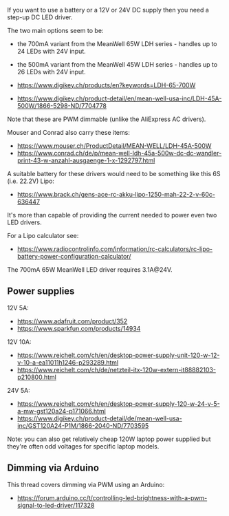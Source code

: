 If you want to use a battery or a 12V or 24V DC supply then you need a step-up DC LED driver.

The two main options seem to be:

* the 700mA variant from the MeanWell 65W LDH series - handles up to 24 LEDs with 24V input.
* the 500mA variant from the MeanWell 45W LDH series - handles up to 26 LEDs with 24V input.

* <https://www.digikey.ch/products/en?keywords=LDH-65-700W>
* <https://www.digikey.ch/product-detail/en/mean-well-usa-inc/LDH-45A-500W/1866-5298-ND/7704778>

Note that these are PWM dimmable (unlike the AliExpress AC drivers).

Mouser and Conrad also carry these items:

* <https://www.mouser.ch/ProductDetail/MEAN-WELL/LDH-45A-500W>
* <https://www.conrad.ch/de/p/mean-well-ldh-45a-500w-dc-dc-wandler-print-43-w-anzahl-ausgaenge-1-x-1292797.html>

A suitable battery for these drivers would need to be something like this 6S (i.e. 22.2V) Lipo:

* <https://www.brack.ch/gens-ace-rc-akku-lipo-1250-mah-22-2-v-60c-636447>

It's more than capable of providing the current needed to power even two LED drivers.

For a Lipo calculator see:

* <https://www.radiocontrolinfo.com/information/rc-calculators/rc-lipo-battery-power-configuration-calculator/>

The 700mA 65W MeanWell LED driver requires 3.1A@24V.

Power supplies
--------------

12V 5A:

* <https://www.adafruit.com/product/352>
* <https://www.sparkfun.com/products/14934>

12V 10A:

* <https://www.reichelt.com/ch/en/desktop-power-supply-unit-120-w-12-v-10-a-ea11011h1246-p293289.html>
* <https://www.reichelt.com/ch/de/netzteil-itx-120w-extern-it88882103-p210800.html>

24V 5A:

* <https://www.reichelt.com/ch/en/desktop-power-supply-120-w-24-v-5-a-mw-gst120a24-p171066.html>
* <https://www.digikey.ch/product-detail/de/mean-well-usa-inc/GST120A24-P1M/1866-2040-ND/7703595>

Note: you can also get relatively cheap 120W laptop power supplied but they're often odd voltages for specific laptop models.

Dimming via Arduino
-------------------

This thread covers dimming via PWM using an Arduino:

* <https://forum.arduino.cc/t/controlling-led-brightness-with-a-pwm-signal-to-led-driver/117328>
